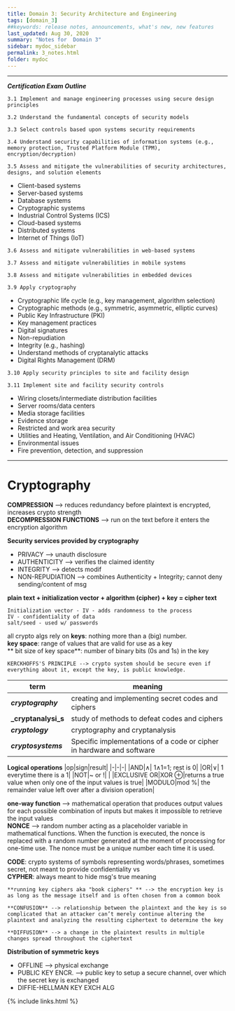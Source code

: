 ```yaml
---
title: Domain 3: Security Architecture and Engineering
tags: [domain_3]
##keywords: release notes, announcements, what's new, new features
last_updated: Aug 30, 2020
summary: "Notes for  Domain 3"
sidebar: mydoc_sidebar
permalink: 3_notes.html
folder: mydoc
---
```


------------------------------------------------------------------
**_Certification Exam Outline_**

`3.1 Implement and manage engineering processes using secure design principles`

`3.2 Understand the fundamental concepts of security models`

`3.3 Select controls based upon systems security requirements`

`3.4 Understand security capabilities of information systems (e.g., memory protection, Trusted
Platform Module (TPM), encryption/decryption)`

`3.5 Assess and mitigate the vulnerabilities of security architectures, designs, and solution
elements`
- Client-based systems
- Server-based systems
- Database systems
- Cryptographic systems
- Industrial Control Systems (ICS)
- Cloud-based systems
- Distributed systems
- Internet of Things (IoT)

`3.6 Assess and mitigate vulnerabilities in web-based systems`

`3.7 Assess and mitigate vulnerabilities in mobile systems`

`3.8 Assess and mitigate vulnerabilities in embedded devices`

`3.9 Apply cryptography`
- Cryptographic life cycle (e.g., key management, algorithm selection)
- Cryptographic methods (e.g., symmetric, asymmetric, elliptic curves)
- Public Key Infrastructure (PKI)
- Key management practices
- Digital signatures
- Non-repudiation
- Integrity (e.g., hashing)
- Understand methods of cryptanalytic attacks
- Digital Rights Management (DRM)

`3.10 Apply security principles to site and facility design`

`3.11 Implement site and facility security controls`
- Wiring closets/intermediate distribution facilities
- Server rooms/data centers
- Media storage facilities
- Evidence storage
- Restricted and work area security
- Utilities and Heating, Ventilation, and Air Conditioning (HVAC)
- Environmental issues
- Fire prevention, detection, and suppression
------------------------------------------------------------------


# Cryptography

**COMPRESSION** --> reduces redundancy before plaintext is encrypted, increases crypto strength \
**DECOMPRESSION FUNCTIONS** --> run on the text before it enters the encryption algorithm

**Security services provided by cryptography**
- PRIVACY --> unauth disclosure
- AUTHENTICITY --> verifies the claimed identity
- INTEGRITY --> detects modif
- NON-REPUDIATION --> combines Authenticity + Integrity; cannot deny sending/content of msg


**plain text + initialization vector + algorithm (cipher) + key = cipher text**
```
Initialization vector - IV - adds randomness to the process
IV - confidentiality of data
salt/seed - used w/ passwords
```

all crypto algs rely on **keys**: nothing more than a (big) number. \
**key space**: range of values that are valid for use as a key \
** bit size of key space**:  number of binary bits (0s and 1s) in the key

```
KERCKHOFFS'S PRINCIPLE --> crypto system should be secure even if everything about it, except the key, is public knowledge.
```

|term|meaning|
|-|-|
|**_cryptography_**|creating and implementing secret codes and ciphers|
|**_cryptanalysi_s**|study of methods to defeat codes and ciphers|
|**_cryptology_**|cryptography and cryptanalysis|
|**_cryptosystems_**|Specific implementations of a code or cipher in hardware and software|

**Logical operations**
|op|sign|result|
|-|-|-|
|AND|∧| 1∧1=1; rest is 0|
|OR|∨| 1 everytime there is a 1|
|NOT|~ or !| |
|EXCLUSIVE OR|XOR ⊕|returns a true value when only one of the input values is true|
|MODULO|mod %| the remainder value left over after a division operation|

**one-way function** --> mathematical operation that produces output values for each possible combination of inputs but makes it impossible to retrieve the input values \
**NONCE** --> random number acting as a placeholder variable in mathematical functions. When the function is executed, the nonce is replaced with a random number generated at the moment of processing for one-time use. The nonce must be a unique number each time it is used.

**CODE**: crypto systems of symbols representing words/phrases, sometimes secret, not meant to provide confidentiality
vs \
**CYPHER**: always meant to hide msg's true meaning

```
**running key ciphers aka "book ciphers" ** --> the encryption key is as long as the message itself and is often chosen from a common book

**CONFUSION** --> relationship between the plaintext and the key is so complicated that an attacker can’t merely continue altering the plaintext and analyzing the resulting ciphertext to determine the key

**DIFFUSION** --> a change in the plaintext results in multiple changes spread throughout the ciphertext

```

**Distribution of symmetric keys**
- OFFLINE --> physical exchange
- PUBLIC KEY ENCR. --> public key to setup a secure channel, over which the secret key is exchanged
- DIFFIE-HELLMAN KEY EXCH ALG



{% include links.html %}
